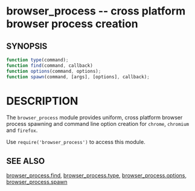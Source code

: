 # browser_process -- cross platform browser process creation

## SYNOPSIS

```js
function type(command);
function find(command, callback)
function options(command, options);
function spawn(command, [args], [options], callback);
```

# DESCRIPTION

The `browser_process` module provides uniform, cross platform browser process
spawning and command line option creation for `chrome`, `chromium` and
`firefox`.

Use `require('browser_process')` to access this module.

## SEE ALSO

[browser_process.find](browser_process.find.md),
[browser_process.type](browser_process.type.md),
[browser_process.options](browser_process.options.md),
[browser_process.spawn](browser_process.spawn.md)

